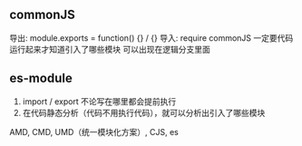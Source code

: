 ## commonJS
导出:
module.exports = function() {} / {}
导入:
require
commonJS 一定要代码运行起来才知道引入了哪些模块
            可以出现在逻辑分支里面

## es-module
1. import / export 不论写在哪里都会提前执行
2. 在代码静态分析（代码不用执行代码），就可以分析出引入了哪些模块

AMD, CMD, UMD（统一模块化方案）, CJS, es
